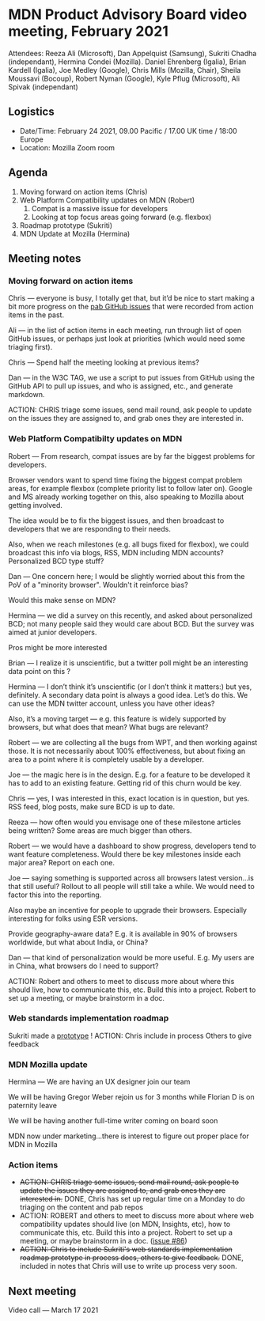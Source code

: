 # MDN Product Advisory Board video meeting, February 2021

Attendees: Reeza Ali (Microsoft), Dan Appelquist (Samsung), Sukriti Chadha (independant), Hermina Condei (Mozilla). Daniel Ehrenberg (Igalia), Brian Kardell (Igalia), Joe Medley (Google), Chris Mills (Mozilla, Chair), Sheila Moussavi (Bocoup), Robert Nyman (Google), Kyle Pflug (Microsoft), Ali Spivak (independant)

## Logistics
* Date/Time: February 24 2021, 09.00 Pacific / 17.00 UK time / 18:00 Europe
* Location: Mozilla Zoom room

## Agenda

1. Moving forward on action items (Chris)
1. Web Platform Compatibility updates on MDN (Robert)
   1. Compat is a massive issue for developers
   1. Looking at top focus areas going forward (e.g. flexbox)
1. Roadmap prototype (Sukriti)
1. MDN Update at Mozilla (Hermina)


## Meeting notes

### Moving forward on action items

Chris — everyone is busy, I totally get that, but it’d be nice to start making a bit more progress on the [pab GitHub issues](https://github.com/mdn/pab/issues) that were recorded from action items in the past.

Ali — in the list of action items in each meeting, run through list of open GitHub issues, or perhaps just look at priorities (which would need some triaging first).

Chris — Spend half the meeting looking at previous items?

Dan — in the W3C TAG, we use a script to put issues from GitHub using the GitHub API to pull up issues, and who is assigned, etc., and generate markdown.

ACTION: CHRIS triage some issues, send mail round, ask people to update on the issues they are assigned to, and grab ones they are interested in.

### Web Platform Compatibilty updates on MDN

Robert — From research, compat issues are by far the biggest problems for developers.

Browser vendors want to spend time fixing the biggest compat problem areas, for example flexbox (complete priority list to follow later on). Google and MS already working together on this, also speaking to Mozilla about getting involved.

The idea would be to fix the biggest issues, and then broadcast to developers that we are responding to their needs.

Also, when we reach milestones (e.g. all bugs fixed for flexbox), we could broadcast this info via blogs, RSS, MDN including MDN accounts? Personalized BCD type stuff?

Dan — One concern here; I would be slightly worried about this from the PoV of a "minority browser". Wouldn't it reinforce bias?

Would this make sense on MDN?

Hermina — we did a survey on this recently, and asked about personalized BCD; not many people said they would care about BCD. But the survey was aimed at junior developers.

Pros might be more interested

Brian — I realize it is unscientific, but a twitter poll might be an interesting data point on this ?

Hermina — I don’t think it’s unscientific (or I don’t think it matters:) but yes, definitely. A secondary data point is always a good idea. Let’s do this. We can use the MDN twitter account, unless you have other ideas?

Also, it’s a moving target — e.g. this feature is widely supported by browsers, but what does that mean? What bugs are relevant?

Robert — we are collecting all the bugs from WPT, and then working against those. It is not necessarily about 100% effectiveness, but about fixing an area to a point where it is completely usable by a developer.

Joe — the magic here is in the design. E.g. for a feature to be developed it has to add to an existing feature. Getting rid of this churn would be key.

Chris — yes, I was interested in this, exact location is in question, but yes. RSS feed, blog posts, make sure BCD is up to date.

Reeza — how often would you envisage one of these milestone articles being written? Some areas are much bigger than others.

Robert — we would have a dashboard to show progress, developers tend to want feature completeness. Would there be key milestones inside each major area? Report on each one.

Joe — saying something is supported across all browsers latest version...is that still useful? Rollout to all people will still take a while. We would need to factor this into the reporting.

Also maybe an incentive for people to upgrade their browsers. Especially interesting for folks using ESR versions.

Provide geography-aware data? E.g. it is available in 90% of browsers worldwide, but what about India, or China?

Dan — that kind of personalization would be more useful. E.g. My users are in China, what browsers do I need to support?

ACTION: Robert and others to meet to discuss more about where this should live, how to communicate this, etc. Build this into a project. Robert to set up a meeting, or maybe brainstorm in a doc.

### Web standards implementation roadmap

Sukriti made a [prototype](https://trello.com/b/yj8mdLsW/mdn-product-roadmap) !
ACTION: Chris include in process
Others to give feedback

### MDN Mozilla update

Hermina — We are having an UX designer join our team

We will be having Gregor Weber rejoin us for 3 months while Florian D is on paternity leave

We will be having another full-time writer coming on board soon

MDN now under marketing...there is interest to figure out proper place for MDN in Mozilla


### Action items

* <s>ACTION: CHRIS triage some issues, send mail round, ask people to update the issues they are assigned to, and grab ones they are interested in.</s> DONE, Chris has set up regular time on a Monday to do triaging on the content and pab repos
* ACTION: ROBERT and others to meet to discuss more about where web compatibility updates should live (on MDN, Insights, etc), how to communicate this, etc. Build this into a project. Robert to set up a meeting, or maybe brainstorm in a doc. ([issue #86](https://github.com/mdn/pab/issues/86))
* <s>ACTION: Chris to include Sukriti's web standards implementation roadmap prototype in process docs, others to give feedback.</s> DONE, included in notes that Chris will use to write up process very soon.


## Next meeting

Video call — March 17 2021
